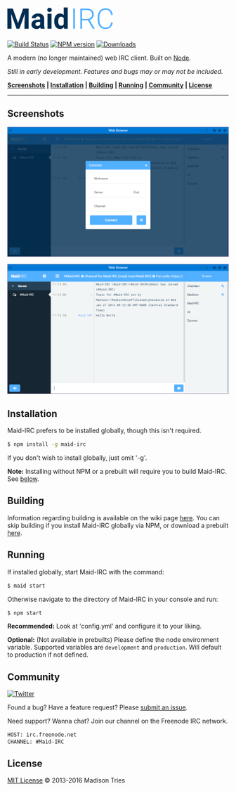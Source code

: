 [![Maid IRC](src/client/img/logo_medium.png)](https://github.com/Phalanxia/Maid-IRC "Maid-IRC")
==

[![Build Status](https://img.shields.io/travis/Phalanxia/Maid-IRC.svg?style=flat-square)](https://travis-ci.org/Phalanxia/Maid-IRC) [![NPM version](https://img.shields.io/npm/v/maid-irc.svg?style=flat-square)](https://www.npmjs.org/package/maid-irc) [![Downloads](https://img.shields.io/npm/dm/maid-irc.svg?style=flat-square)](https://www.npmjs.org/package/maid-irc)

A modern (no longer maintained) web IRC client. Built on [Node](https://nodejs.org).

*Still in early development. Features and bugs may or may not be included.*

**[Screenshots](#screenshots) | [Installation](#installation) | [Building](#building) | [Running](#running) | [Community](#community) | [License](#license)**

---

## Screenshots

![Connect](screenshots/login.png "Connection screen screenshot")

![Client](screenshots/client.png "Client screenshot")

## Installation

Maid-IRC prefers to be installed globally, though this isn't required.

```bash
$ npm install -g maid-irc
```

If you don't wish to install globally, just omit '-g'.

**Note:** Installing without NPM or a prebuilt will require you to build Maid-IRC. See [below](#building).

## Building

Information regarding building is available on the wiki page [here](https://github.com/Phalanxia/Maid-IRC/wiki/Building). You can skip building if you install Maid-IRC globally via NPM, or download a prebuilt [here](https://github.com/Phalanxia/Maid-IRC/releases).

## Running

If installed globally, start Maid-IRC with the command:

```bash
$ maid start
```

Otherwise navigate to the directory of Maid-IRC in your console and run:

```bash
$ npm start
```
**Recommended:** Look at 'config.yml' and configure it to your liking.

**Optional:** (Not available in prebuilts) Please define the node environment variable. Supported variables are `development` and `production`. Will default to production if not defined.

## Community

[![Twitter](https://img.shields.io/badge/Twitter-%40MaidIRC-55acee.svg?style=flat-square)](https://twitter.com/MaidIRC)

Found a bug? Have a feature request? Please [submit an issue](https://github.com/Phalanxia/Maid-IRC/issues).

Need support? Wanna chat? Join our channel on the Freenode IRC network.

	HOST: irc.freenode.net
	CHANNEL: #Maid-IRC

## License

[MIT License](LICENSE) © 2013-2016 Madison Tries
